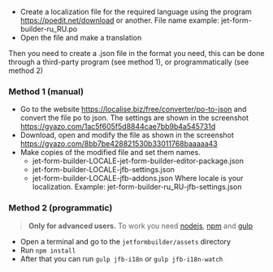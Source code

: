 - Create a localization file for the required language 
using the program https://poedit.net/download or another. 
File name example: jet-form-builder-ru_RU.po
- Open the file and make a translation

Then you need to create a .json file in the format you need, this can be done through a third-party program (see method 1), or programmatically (see method 2)

### Method 1 (manual)
- Go to the website https://localise.biz/free/converter/po-to-json 
and convert the file po to json. 
The settings are shown in the screenshot 
https://gyazo.com/1ac5f605f5d8844cae7bb9b4a545731d
- Download, open and modify the file as shown in the screenshot 
https://gyazo.com/8bb7be428821530b33011768baaaaa43
- Make copies of the modified file and set them names.
    - jet-form-builder-LOCALE-jet-form-builder-editor-package.json
    - jet-form-builder-LOCALE-jfb-settings.json
    - jet-form-builder-LOCALE-jfb-addons.json
Where locale is your localization. Example: jet-form-builder-ru_RU-jfb-settings.json

### Method 2 (programmatic)
> **Only for advanced users.**
> To work you need 
>[nodejs](https://nodejs.org/en/download/), 
>[npm](https://docs.npmjs.com/) and 
>[gulp](https://gulpjs.com/docs/en/getting-started/quick-start)

- Open a terminal and go to the `jetformbuilder/assets` directory
- Run `npm install`
- After that you can run `gulp jfb-i18n` or `gulp jfb-i18n-watch`





